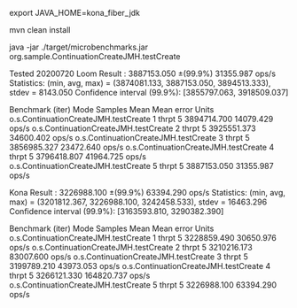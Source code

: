 export JAVA_HOME=kona_fiber_jdk

mvn clean install

java -jar ./target/microbenchmarks.jar org.sample.ContinuationCreateJMH.testCreate


Tested 20200720
Loom
Result : 3887153.050 ±(99.9%) 31355.987 ops/s
  Statistics: (min, avg, max) = (3874081.133, 3887153.050, 3894513.333), stdev = 8143.050
  Confidence interval (99.9%): [3855797.063, 3918509.037]


Benchmark                              (iter)   Mode   Samples         Mean   Mean error    Units
o.s.ContinuationCreateJMH.testCreate        1  thrpt         5  3894714.700    14079.429    ops/s
o.s.ContinuationCreateJMH.testCreate        2  thrpt         5  3925551.373    34600.402    ops/s
o.s.ContinuationCreateJMH.testCreate        3  thrpt         5  3856985.327    23472.640    ops/s
o.s.ContinuationCreateJMH.testCreate        4  thrpt         5  3796418.807    41964.725    ops/s
o.s.ContinuationCreateJMH.testCreate        5  thrpt         5  3887153.050    31355.987    ops/s


Kona
Result : 3226988.100 ±(99.9%) 63394.290 ops/s
  Statistics: (min, avg, max) = (3201812.367, 3226988.100, 3242458.533), stdev = 16463.296
  Confidence interval (99.9%): [3163593.810, 3290382.390]
  

Benchmark                              (iter)   Mode   Samples         Mean   Mean error    Units
o.s.ContinuationCreateJMH.testCreate        1  thrpt         5  3228859.490    30650.976    ops/s
o.s.ContinuationCreateJMH.testCreate        2  thrpt         5  3210216.173    83007.600    ops/s
o.s.ContinuationCreateJMH.testCreate        3  thrpt         5  3199789.210    43973.053    ops/s
o.s.ContinuationCreateJMH.testCreate        4  thrpt         5  3266121.330   164820.737    ops/s
o.s.ContinuationCreateJMH.testCreate        5  thrpt         5  3226988.100    63394.290    ops/s
